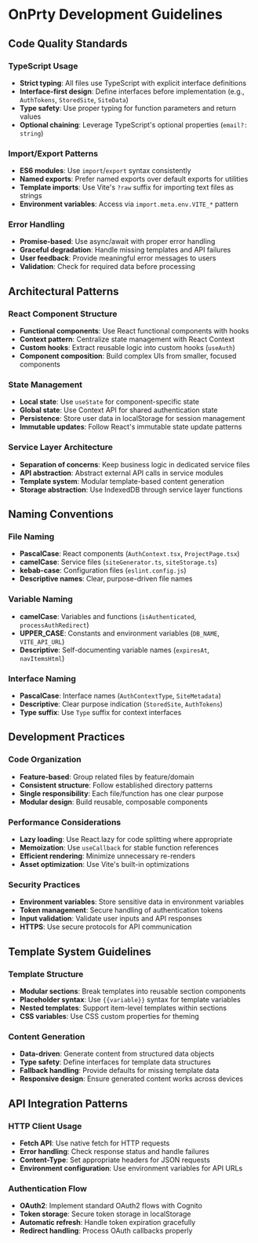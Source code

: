 # OnPrty Development Guidelines

## Code Quality Standards

### TypeScript Usage
- **Strict typing**: All files use TypeScript with explicit interface definitions
- **Interface-first design**: Define interfaces before implementation (e.g., `AuthTokens`, `StoredSite`, `SiteData`)
- **Type safety**: Use proper typing for function parameters and return values
- **Optional chaining**: Leverage TypeScript's optional properties (`email?: string`)

### Import/Export Patterns
- **ES6 modules**: Use `import`/`export` syntax consistently
- **Named exports**: Prefer named exports over default exports for utilities
- **Template imports**: Use Vite's `?raw` suffix for importing text files as strings
- **Environment variables**: Access via `import.meta.env.VITE_*` pattern

### Error Handling
- **Promise-based**: Use async/await with proper error handling
- **Graceful degradation**: Handle missing templates and API failures
- **User feedback**: Provide meaningful error messages to users
- **Validation**: Check for required data before processing

## Architectural Patterns

### React Component Structure
- **Functional components**: Use React functional components with hooks
- **Context pattern**: Centralize state management with React Context
- **Custom hooks**: Extract reusable logic into custom hooks (`useAuth`)
- **Component composition**: Build complex UIs from smaller, focused components

### State Management
- **Local state**: Use `useState` for component-specific state
- **Global state**: Use Context API for shared authentication state
- **Persistence**: Store user data in localStorage for session management
- **Immutable updates**: Follow React's immutable state update patterns

### Service Layer Architecture
- **Separation of concerns**: Keep business logic in dedicated service files
- **API abstraction**: Abstract external API calls in service modules
- **Template system**: Modular template-based content generation
- **Storage abstraction**: Use IndexedDB through service layer functions

## Naming Conventions

### File Naming
- **PascalCase**: React components (`AuthContext.tsx`, `ProjectPage.tsx`)
- **camelCase**: Service files (`siteGenerator.ts`, `siteStorage.ts`)
- **kebab-case**: Configuration files (`eslint.config.js`)
- **Descriptive names**: Clear, purpose-driven file names

### Variable Naming
- **camelCase**: Variables and functions (`isAuthenticated`, `processAuthRedirect`)
- **UPPER_CASE**: Constants and environment variables (`DB_NAME`, `VITE_API_URL`)
- **Descriptive**: Self-documenting variable names (`expiresAt`, `navItemsHtml`)

### Interface Naming
- **PascalCase**: Interface names (`AuthContextType`, `SiteMetadata`)
- **Descriptive**: Clear purpose indication (`StoredSite`, `AuthTokens`)
- **Type suffix**: Use `Type` suffix for context interfaces

## Development Practices

### Code Organization
- **Feature-based**: Group related files by feature/domain
- **Consistent structure**: Follow established directory patterns
- **Single responsibility**: Each file/function has one clear purpose
- **Modular design**: Build reusable, composable components

### Performance Considerations
- **Lazy loading**: Use React.lazy for code splitting where appropriate
- **Memoization**: Use `useCallback` for stable function references
- **Efficient rendering**: Minimize unnecessary re-renders
- **Asset optimization**: Use Vite's built-in optimizations

### Security Practices
- **Environment variables**: Store sensitive data in environment variables
- **Token management**: Secure handling of authentication tokens
- **Input validation**: Validate user inputs and API responses
- **HTTPS**: Use secure protocols for API communication

## Template System Guidelines

### Template Structure
- **Modular sections**: Break templates into reusable section components
- **Placeholder syntax**: Use `{{variable}}` syntax for template variables
- **Nested templates**: Support item-level templates within sections
- **CSS variables**: Use CSS custom properties for theming

### Content Generation
- **Data-driven**: Generate content from structured data objects
- **Type safety**: Define interfaces for template data structures
- **Fallback handling**: Provide defaults for missing template data
- **Responsive design**: Ensure generated content works across devices

## API Integration Patterns

### HTTP Client Usage
- **Fetch API**: Use native fetch for HTTP requests
- **Error handling**: Check response status and handle failures
- **Content-Type**: Set appropriate headers for JSON requests
- **Environment configuration**: Use environment variables for API URLs

### Authentication Flow
- **OAuth2**: Implement standard OAuth2 flows with Cognito
- **Token storage**: Secure token storage in localStorage
- **Automatic refresh**: Handle token expiration gracefully
- **Redirect handling**: Process OAuth callbacks properly